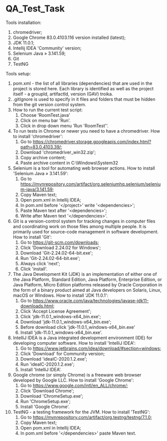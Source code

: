 # QA_Test_Task

Tools installation:
1. chromedriver;
2. Google Chrome 83.0.4103.116 version installed (latest);
3. JDK 11.0.1;
4. Intellij IDEA 'Community' version;
5. Selenium Java » 3.141.59;
6. Git
7. TestNG

Tools setup:
1. pom.xml - the list of all libraries (dependencies) that are used in the project is stored here. Each library
   is identified as well as the project itself - a groupId, artifactId, version (GAV) troika.
2. .gitIgnore is used to specify in it files and folders that must be hidden from the git version control system.
3. How to run the current test script:
    1) Choose 'RoomTest.java'
    2) Click on menu bar 'Run'.
    3) Click in drop down menu 'Run 'RoomTest''.
4. To run tests in Chrome or newer you need to have a chromedriver.
   How to install 'chromedriver':
    1) Go to https://chromedriver.storage.googleapis.com/index.html?path=83.0.4103.39/;
    2) Download 'chromedriver_win32.zip';
    3) Copy archive content;
    4) Paste archive content in C:\Windows\System32
5. Selenium is a tool for automating web browser actions.
   How to install 'Selenium Java » 3.141.59':
    1) Go to https://mvnrepository.com/artifact/org.seleniumhq.selenium/selenium-java/3.141.59;
    2) Copy Maven text;
    3) Open pom.xml in Intellij IDEA;
    4) In pom.xml before '</project\>' write '<dependencies\>';
    5) Paste Maven text after '<dependencies\>';
    6) Write after Maven text '</dependencies\>'.
6. Git is a version-control system for tracking changes in computer files and coordinating work on those files
   among multiple people. It is primarily used for source-code management in software development.
   How to install 'Git':
    1) Go to https://git-scm.com/downloads;
    2) Click 'Download 2.24.02 for Windows';
    3) Download 'Git-2.24.02-64-bit.exe';
    4) Run 'Git-2.24.02-64-bit.exe';
    3) Always click 'next';
    4) Click 'install'.
7. The Java Development Kit (JDK) is an implementation of either one of the Java Platform, Standard Edition, Java Platform,
   Enterprise Edition, or Java Platform, Micro Edition platforms released by Oracle Corporation
   in the form of a binary product aimed at Java developers on Solaris, Linux, macOS or Windows.
   How to install 'JDK 11.0.1':
    1) Go to https://www.oracle.com/java/technologies/javase-jdk11-downloads.html;
    2) Click 'Accept License Agreement';
    3) Click 'jdk-11.0.1_windows-x64_bin.exe';
    4) Download 'jdk-11.0.1_windows-x64_bin.exe';
    5) Before download click 'jdk-11.0.1_windows-x64_bin.exe'
    6) Install 'jdk-11.0.1_windows-x64_bin.exe'.
8. IntelliJ IDEA is a Java integrated development environment (IDE) for developing computer software.
   How to install 'IntelliJ IDEA':
    1) Go to https://www.jetbrains.com/idea/download/#section=windows;
    2) Click 'Download' for Community version;
    3) Download 'ideaIC-2020.1.2.exe';
    4) Run 'ideaIC-2020.1.2.exe';
    5) Install 'IntelliJ IDEA'.
9. Google chrome (or simply Chrome) is a freeware web browser developed by Google LLC.
   How to install 'Google Chrome':
    1) Go to https://www.google.com/intl/en_ALL/chrome/;
    2) Click 'Download Chrome';
    3) Download 'ChromeSetup.exe';
    4) Run 'ChromeSetup.exe';
    5) Install 'Google Chrome'.
10. TestNG - a testing framework for the JVM.
    How to install 'TestNG':
    1) Go to https://mvnrepository.com/artifact/org.testng/testng/7.1.0;
    2) Copy Maven text;
    3) Open pom.xml in Intellij IDEA;
    4) In pom.xml before '</dependencies\>' paste Maven text.
